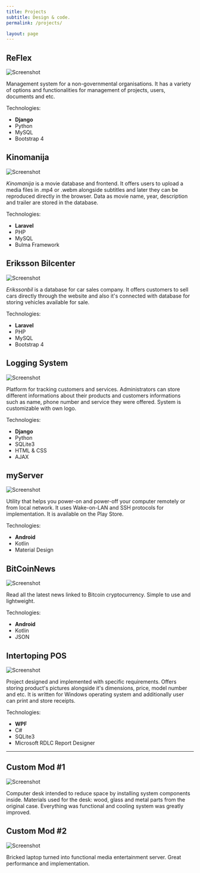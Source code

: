 ```yaml
---
title: Projects
subtitle: Design & code.
permalink: /projects/

layout: page
---
```


## ReFlex
![Screenshot]({{site.url}}/assets/images/projects/ReFlex/cover.png)

Management system for a non-governmental organisations. It has a variety of options and functionalities for management of projects, users, documents and etc.

Technologies:

- **Django**
- Python
- MySQL
- Bootstrap 4

## Kinomanija

![Screenshot]({{site.url}}/assets/images/projects/Kinomanija/cover.png)

*Kinomanija* is a movie database and frontend. It offers users to upload a media files in .mp4 or .webm alongside subtitles and later they can be reproduced directly in the browser. Data as movie name, year, description and trailer are stored in the database.

Technologies:

- **Laravel**
- PHP
- MySQL
- Bulma Framework

## Eriksson Bilcenter

![Screenshot]({{site.url}}/assets/images/projects/ErikssonBilcenter/cover.png)

*Erikssonbil* is a database for car sales company. It offers customers to sell cars directly through the website and also it's connected with database for storing vehicles available for sale.

Technologies:

- **Laravel**
- PHP
- MySQL
- Bootstrap 4

## Logging System

![Screenshot]({{site.url}}/assets/images/projects/LoggingSystem/cover.png)

Platform for tracking customers and services. Administrators can store different informations about their products and customers informations such as name, phone number and service they were offered. System is customizable with own logo.

Technologies:

- **Django**
- Python
- SQLite3
- HTML & CSS
- AJAX

## myServer

![Screenshot]({{site.url}}/assets/images/projects/myServer/cover.png)

Utility that helps you power-on and power-off your computer remotely or from local network. It uses Wake-on-LAN and SSH protocols for implementation. It is available on the Play Store.

Technologies:

- **Android**
- Kotlin
- Material Design

## BitCoinNews

![Screenshot]({{site.url}}/assets/images/projects/BitCoinNews/cover.png)

Read all the latest news linked to Bitcoin cryptocurrency. Simple to use and lightweight.

Technologies:

- **Android**
- Kotlin
- JSON

## Intertoping POS

![Screenshot]({{site.url}}/assets/images/projects/Intertoping/cover.png)

Project designed and implemented with specific requirements. Offers storing product's pictures alongside it's dimensions, price, model number and etc. It is written for Windows operating system and additionally user can print and store receipts.

Technologies:

- **WPF**
- C#
- SQLite3
- Microsoft RDLC Report Designer



------



## Custom Mod #1

![Screenshot]({{site.url}}/assets/images/projects/CustomCase-1/cover.png)

Computer desk intended to reduce space by installing system components inside. Materials used for the desk: wood, glass and metal parts from the original case. Everything was functional and cooling system was greatly improved.

## Custom Mod #2

![Screenshot]({{site.url}}/assets/images/projects/CustomCase-2/cover.png)

Bricked laptop turned into functional media entertainment server. Great performance and implementation.
